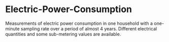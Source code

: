 # Electric-Power-Consumption
Measurements of electric power consumption in one household with a one-minute sampling rate over a period of almost 4 years. Different electrical quantities and some sub-metering values are available.
